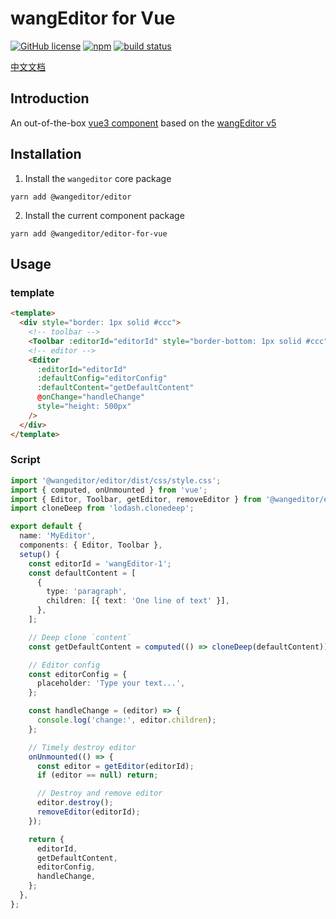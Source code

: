 # wangEditor for Vue

[![GitHub license](https://img.shields.io/badge/license-MIT-blue.svg)](https://github.com/facebook/react/blob/main/LICENSE) [![npm](https://img.shields.io/npm/v/@wangeditor/editor-for-vue.svg)](https://www.npmjs.com/package/@wangeditor/editor-for-vue/v/next) [![build status](https://github.com/wangeditor-team/wangEditor-for-vue3/actions/workflows/npm-publish.yml/badge.svg?branch=main)](https://github.com/wangeditor-team/wangEditor-for-vue3/actions)

[中文文档](./README.md)

## Introduction

An out-of-the-box [vue3 component](https://www.wangeditor.com/v5/guide/for-frame.html#vue3)
based on the [wangEditor v5](https://www.wangeditor.com/v5/guide/for-frame.html#vue3)

## Installation

1. Install the `wangeditor` core package

```shell
yarn add @wangeditor/editor
```

2. Install the current component package

```shell
yarn add @wangeditor/editor-for-vue
```

## Usage

### template

```html
<template>
  <div style="border: 1px solid #ccc">
    <!-- toolbar -->
    <Toolbar :editorId="editorId" style="border-bottom: 1px solid #ccc" />
    <!-- editor -->
    <Editor
      :editorId="editorId"
      :defaultConfig="editorConfig"
      :defaultContent="getDefaultContent"
      @onChange="handleChange"
      style="height: 500px"
    />
  </div>
</template>
```

### Script

```ts
import '@wangeditor/editor/dist/css/style.css';
import { computed, onUnmounted } from 'vue';
import { Editor, Toolbar, getEditor, removeEditor } from '@wangeditor/editor-for-vue';
import cloneDeep from 'lodash.clonedeep';

export default {
  name: 'MyEditor',
  components: { Editor, Toolbar },
  setup() {
    const editorId = 'wangEditor-1';
    const defaultContent = [
      {
        type: 'paragraph',
        children: [{ text: 'One line of text' }],
      },
    ];

    // Deep clone `content`
    const getDefaultContent = computed(() => cloneDeep(defaultContent));

    // Editor config
    const editorConfig = {
      placeholder: 'Type your text...',
    };

    const handleChange = (editor) => {
      console.log('change:', editor.children);
    };

    // Timely destroy editor
    onUnmounted(() => {
      const editor = getEditor(editorId);
      if (editor == null) return;

      // Destroy and remove editor
      editor.destroy();
      removeEditor(editorId);
    });

    return {
      editorId,
      getDefaultContent,
      editorConfig,
      handleChange,
    };
  },
};
```
